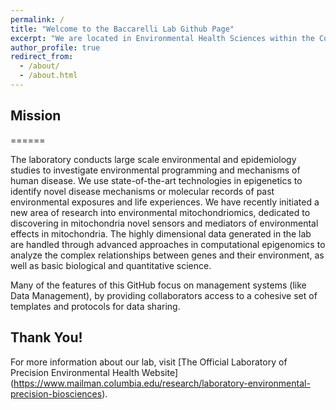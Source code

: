 ```yaml
---
permalink: /
title: "Welcome to the Baccarelli Lab Github Page"
excerpt: "We are located in Environmental Health Sciences within the Columbia University Mailman School of Public Health"
author_profile: true
redirect_from: 
  - /about/
  - /about.html
---
```




## Mission
======

The laboratory conducts large scale environmental and epidemiology studies to investigate environmental programming and mechanisms of human disease. We use state-of-the-art technologies in epigenetics to identify novel disease mechanisms or molecular records of past environmental exposures and life experiences. We have recently initiated a new area of research into environmental mitochondriomics, dedicated to discovering in mitochondria novel sensors and mediators of environmental effects in mitochondria. The highly dimensional data generated in the lab are handled through advanced approaches in computational epigenomics to analyze the complex relationships between genes and their environment, as well as basic biological and quantitative science.

Many of the features of this GitHub focus on management systems (like Data Management), by providing collaborators access to a cohesive set of templates and protocols for data sharing. 


Thank You!
------
For more information about our lab, visit [The Official Laboratory of Precision Environmental Health Website] (https://www.mailman.columbia.edu/research/laboratory-environmental-precision-biosciences). 
